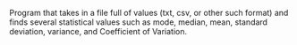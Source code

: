 Program that takes in a file full of values (txt, csv, or other such format)
and finds several statistical values such as mode, median, mean, standard deviation, 
variance, and Coefficient of Variation.